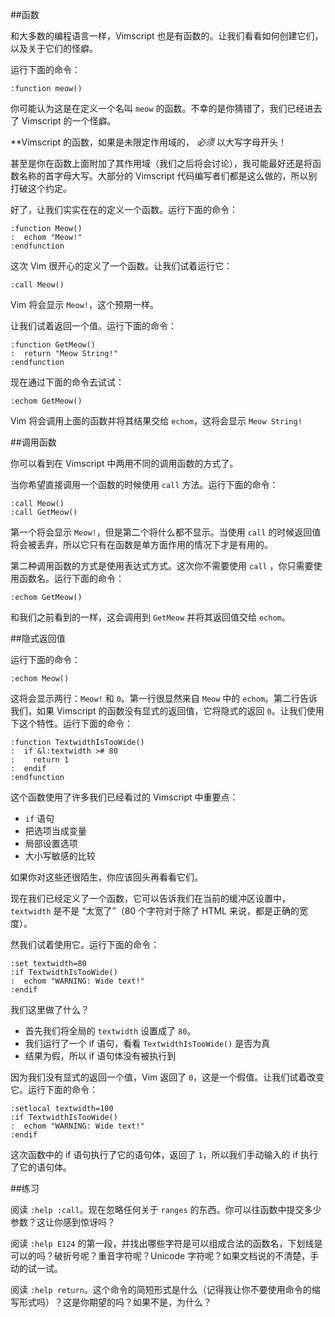 ##函数

和大多数的编程语言一样，Vimscript 也是有函数的。让我们看看如何创建它们，以及关于它们的怪癖。

运行下面的命令：

```vim
:function meow()
```

你可能认为这是在定义一个名叫 `meow` 的函数。不幸的是你猜错了，我们已经进去了 Vimscript 的一个怪癖。

**Vimscript 的函数，如果是未限定作用域的， *必须* 以大写字母开头！

甚至是你在函数上面附加了其作用域（我们之后将会讨论），我可能最好还是将函数名称的首字母大写。大部分的 Vimscript 代码编写者们都是这么做的，所以别打破这个约定。

好了，让我们实实在在的定义一个函数。运行下面的命令：

```vim
:function Meow()
:  echom "Meow!"
:endfunction
```

这次 Vim 很开心的定义了一个函数。让我们试着运行它：

```vim
:call Meow()
```

Vim 将会显示 `Meow!`，这个预期一样。

让我们试着返回一个值。运行下面的命令：

```vim
:function GetMeow()
:  return "Meow String!"
:endfunction
```

现在通过下面的命令去试试：

```vim
:echom GetMeow()
```

Vim 将会调用上面的函数并将其结果交给 `echom`，这将会显示 `Meow String!`

##调用函数

你可以看到在 Vimscript 中两用不同的调用函数的方式了。

当你希望直接调用一个函数的时候使用 `call` 方法。运行下面的命令：

```vim
:call Meow()
:call GetMeow()
```

第一个将会显示 `Meow!`，但是第二个将什么都不显示。当使用 `call` 的时候返回值将会被丢弃，所以它只有在函数是单方面作用的情况下才是有用的。

第二种调用函数的方式是使用表达式方式。这次你不需要使用 `call` ，你只需要使用函数名。运行下面的命令：

```vim
:echom GetMeow()
```

和我们之前看到的一样，这会调用到 `GetMeow` 并将其返回值交给 `echom`。

##隐式返回值

运行下面的命令：

```vim
:echom Meow()
```

这将会显示两行：`Meow!` 和 `0`。第一行很显然来自 `Meow` 中的 `echom`。第二行告诉我们，如果 Vimscript 的函数没有显式的返回值，它将隐式的返回 `0`。让我们使用下这个特性。运行下面的命令：

```vim
:function TextwidthIsTooWide()
:  if &l:textwidth ># 80
:    return 1
:  endif
:endfunction
```

这个函数使用了许多我们已经看过的 Vimscript 中重要点：
- `if` 语句
- 把选项当成变量
- 局部设置选项
- 大小写敏感的比较

如果你对这些还很陌生，你应该回头再看看它们。

现在我们已经定义了一个函数，它可以告诉我们在当前的缓冲区设置中，`textwidth` 是不是 “太宽了”（80 个字符对于除了 HTML 来说，都是正确的宽度）。

然我们试着使用它。运行下面的命令：

```vim
:set textwidth=80
:if TextwidthIsTooWide()
:  echom "WARNING: Wide text!"
:endif
```

我们这里做了什么？
- 首先我们将全局的 `textwidth` 设置成了 `80`。
- 我们运行了一个 if 语句，看看 `TextwidthIsTooWide()` 是否为真
- 结果为假，所以 if 语句体没有被执行到

因为我们没有显式的返回一个值，Vim 返回了 `0`，这是一个假值。让我们试着改变它。运行下面的命令：

```vim
:setlocal textwidth=100
:if TextwidthIsTooWide()
:  echom "WARNING: Wide text!"
:endif
```

这次函数中的 if 语句执行了它的语句体，返回了 `1`，所以我们手动输入的 if 执行了它的语句体。

##练习

阅读 `:help :call`。现在忽略任何关于 `ranges` 的东西。你可以往函数中提交多少参数？这让你感到惊讶吗？

阅读 `:help E124` 的第一段，并找出哪些字符是可以组成合法的函数名，下划线是可以的吗？破折号呢？重音字符呢？Unicode 字符呢？如果文档说的不清楚，手动的试一试。

阅读 `:help return`。这个命令的简短形式是什么（记得我让你不要使用命令的缩写形式吗）？这是你期望的吗？如果不是，为什么？
